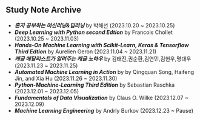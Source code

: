 ## **Study Note Archive**

* ***혼자 공부하는 머신러닝&딥러닝*** by 박해선 (2023.10.20 ~ 2023.10.25)
* ***Deep Learning with Python second Edtion*** by Francois Chollet (2023.10.25 ~ 2023.11.03)
* ***Hands-On Machine Learning with Scikit-Learn, Keras & Tensorflow Third Edtion*** by Aurelien Geron (2023.11.04 ~ 2023.11.21)
* ***캐글 메달리스트가 알려주는 캐글 노하우*** by 김태진,권순환,김연민,김현우,명대우 (2023.11.23 ~ 2023.11.25)
* ***Automated Machine Learning in Action*** by by Qingquan Song, Haifeng Jin, and Xia Hu (2023.11.26 ~ 2023.11.30)
* ***Python-Machine-Learning Third Edition*** by Sebastian Raschka (2023.12.01 ~ 2023.12.05)
* ***Fundamentals of Data Visualization*** by Claus O. Wilke (2023.12.07 ~ 2023.12.09)
* ***Machine Learning Engineering*** by Andrly Burkov (2023.12.23 ~ Pause)
